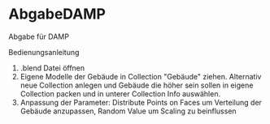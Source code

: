# AbgabeDAMP
 Abgabe für DAMP

Bedienungsanleitung

1. .blend Datei öffnen
2. Eigene Modelle der Gebäude in Collection "Gebäude" ziehen. Alternativ neue Collection anlegen und Gebäude die höher sein sollen in eigene Collection packen und in unterer Collection Info auswählen.
3. Anpassung der Parameter: Distribute Points on Faces um Verteilung der Gebäude anzupassen, Random Value um Scaling zu beinflussen  
